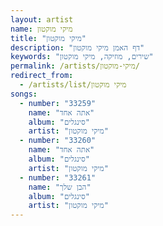 ```yaml
---
layout: artist
name: מיקי מוקטון
title: "מיקי מוקטון"
description: "דף האמן מיקי מוקטון"
keywords: "שירים, מוזיקה, מיקי מוקטון"
permalink: /artists/מיקי-מוקטון/
redirect_from:
  - /artists/list/מיקי מוקטון
songs:
  - number: "33259"
    name: "אתה אחד"
    album: "סינגלים"
    artist: "מיקי מוקטון"
  - number: "33260"
    name: "אתה אחד"
    album: "סינגלים"
    artist: "מיקי מוקטון"
  - number: "33261"
    name: "הבן שלך"
    album: "סינגלים"
    artist: "מיקי מוקטון"
---
```

